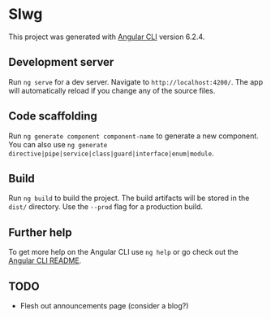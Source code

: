 Slwg
====

This project was generated with [Angular CLI](https://github.com/angular/angular-cli) version 6.2.4.

Development server
------------------

Run `ng serve` for a dev server. Navigate to `http://localhost:4200/`. The app will automatically reload if you change any of the source files.

Code scaffolding
----------------

Run `ng generate component component-name` to generate a new component. You can also use `ng generate directive|pipe|service|class|guard|interface|enum|module`.

Build
-----

Run `ng build` to build the project. The build artifacts will be stored in the `dist/` directory. Use the `--prod` flag for a production build.

Further help
------------

To get more help on the Angular CLI use `ng help` or go check out the [Angular CLI README](https://github.com/angular/angular-cli/blob/master/README.md).

TODO
----

* Flesh out announcements page (consider a blog?)
